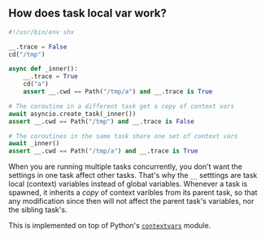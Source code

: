 ## How does task local var work?

```Python
#!/usr/bin/env shx

__.trace = False
cd("/tmp")

async def _inner():
    __.trace = True
    cd("a")
    assert __.cwd == Path("/tmp/a") and __.trace is True

# The coroutine in a different task get a copy of context vars
await asyncio.create_task(_inner())
assert __.cwd == Path("/tmp") and __.trace is False

# The coroutines in the same task share one set of context vars
await _inner()
assert __.cwd == Path("/tmp/a") and __.trace is True
```

When you are running multiple tasks concurrently, you don't want the settings in one task affect other tasks. That's why the `__` setttings are task local (context) variables instead of global variables. Whenever a task is spawned, it inherits a *copy* of context varibles from its parent task, so that any modification since then will not affect the parent task's variables, nor the sibling task's.

This is implemented on top of Python's [`contextvars`](https://docs.python.org/3/library/contextvars.html#asyncio-support) module.
